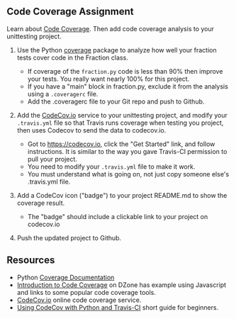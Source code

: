 ## Code Coverage Assignment

Learn about [Code Coverage](/ISP/testing/code-coverage).
Then add code coverage analysis to your unittesting project.


1. Use the Python [coverage][coverage-docs] package to analyze
how well your fraction tests cover code in the Fraction class.
    * If coverage of the `fraction.py` code is less than 90% then improve
your tests.  You really want nearly 100% for this project.
    * If you have a "main" block in fraction.py, exclude it from the analysis using a `.coveragerc` file.
    * Add the .coveragerc file to your Git repo and push to Github.

2. Add the [CodeCov.io](https://codecov.io) service to your unittesting
project, and modify your `.travis.yml` file so that Travis runs coverage when testing you project, then uses Codecov to send the data to codecov.io.
   * Got to https://codecov.io, click the "Get Started" link, and follow instructions.  It is similar to the way you gave Travis-CI permission to pull your project.
   * You need to modify your `.travis.yml` file to make it work.
   * You must understand what is going on, not just copy someone else's .travis.yml file.
3. Add a CodeCov icon ("badge") to your project README.md to show the coverage result.
   * The "badge" should include a clickable link to your project on codecov.io
4. Push the updated project to Github.


## Resources

* Python [Coverage Documentation][coverage-docs]
* [Introduction to Code Coverage][dzone-code-coverage] on DZone has example using Javascript and links to some popular code coverage tools.
* [CodeCov.io](https://codecov.io) online code coverage service.
* [Using CodeCov with Python and Travis-CI](https://medium.com/datadriveninvestor/beginners-guide-to-using-codecov-with-python-and-travis-ci-c17659bb711) short guide for beginners.

[coverage-docs]: https://coverage.readthedocs.io/ "coverage.py documentation"

[dzone-code-coverage]: https://dzone.com/articles/an-introduction-to-code-coverage "An Introduction to Code Coverage"

[jacoco]: https://www.eclemma.org/jacoco/


